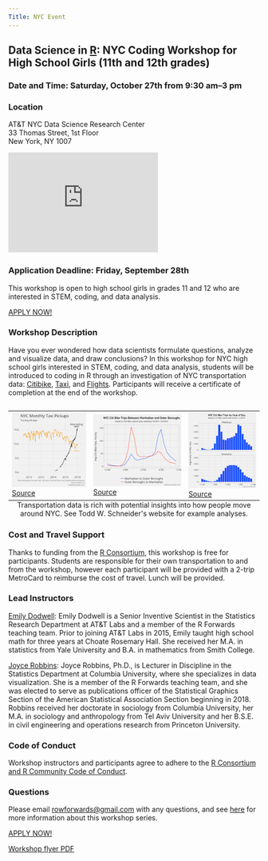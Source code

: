 ```yaml
---
Title: NYC Event
---
```


## Data Science in <a href="https://www.r-project.org/" target="_blank">R</a>: NYC Coding Workshop for High School Girls (11th and 12th grades)

### Date and Time: Saturday, October 27th from 9:30 am–3 pm

### Location

AT&T NYC Data Science Research Center  
33 Thomas Street, 1st Floor  
New York, NY  1007  

<iframe src="https://www.google.com/maps/embed?pb=!1m18!1m12!1m3!1d3024.0646634830014!2d-74.00823868468859!3d40.71659297933149!2m3!1f0!2f0!3f0!3m2!1i1024!2i768!4f13.1!3m3!1m2!1s0x89c25a202da93785%3A0x647d236777581d1c!2s33+Thomas+Street%2C+33+Thomas+St%2C+New+York%2C+NY+10007!5e0!3m2!1sen!2sus!4v1536180489482" width="300" height="200" frameborder="0" style="border:0" allowfullscreen></iframe>
 

### Application Deadline: Friday, September 28th
This workshop is open to high school girls in grades 11 and 12 who are interested in STEM, coding, and data analysis.  

<a href="https://docs.google.com/forms/d/e/1FAIpQLSf5ECXBTvmV2YU5Z6tnfn6LzZzqCEJ2Sg6SiylER9HlXAHJpw/viewform?usp=sf_link" target="_blank">APPLY NOW!</a>

### Workshop Description

Have you ever wondered how data scientists formulate questions, analyze and visualize data, and draw conclusions?  In this workshop for NYC high school girls interested in STEM, coding, and data analysis, students will be introduced to coding in R through an investigation of NYC transportation data: <a href="https://www.citibikenyc.com/system-data" target="_blank">Citibike</a>, <a href="http://www.nyc.gov/html/tlc/html/about/trip_record_data.shtml" target="_blank">Taxi</a>, and <a href="https://cran.r-project.org/web/packages/nycflights13/nycflights13.pdf" target="_blank">Flights</a>.  Participants will receive a certificate of completion at the end of the workshop.

<table CELLSPACING=10 align = "left">
<caption align = "bottom">Transportation data is rich with potential insights into how people move around NYC. See Todd W. Schneider's website for example analyses.</caption>
  <tr>
    <td>
      <img src = "https://github.com/forwards/website_source/blob/update-edu/content/edu/images/monthly_taxi_pickups_v2.png?raw=true"><br>
      <a href = "http://toddwschneider.com/posts/analyzing-1-1-billion-nyc-taxi-and-uber-trips-with-a-vengeance/" target="_blank">Source</a>
    </td>
    <td>
      <img src = "https://github.com/forwards/website_source/blob/update-edu/content/edu/images/manhattan_vs_outer_boroughs_v2.png?raw=true"><br>
      <a href = "http://toddwschneider.com/posts/a-tale-of-twenty-two-million-citi-bikes-analyzing-the-nyc-bike-share-system/" target="_blank">Source</a>
    </td>
    <td>
      <img src = "https://github.com/forwards/website_source/blob/update-edu/content/edu/images/trips_by_hour_v2.png?raw=true"><br>
      <a href = "http://toddwschneider.com/posts/a-tale-of-twenty-two-million-citi-bikes-analyzing-the-nyc-bike-share-system/" target="_blank">Source</a>
    </td>
  </tr>
</table>  

### Cost and Travel Support
Thanks to funding from the <a href="https://www.r-consortium.org/" target="_blank">R Consortium</a>, this workshop is free for participants.  Students are responsible for their own transportation to and from the workshop, however each participant will be provided with a 2-trip MetroCard to reimburse the cost of travel.  Lunch will be provided.  

### Lead Instructors

<a href="https://www.linkedin.com/in/emdodwell" target="_blank">Emily Dodwell</a>: Emily Dodwell is a Senior Inventive Scientist in the Statistics Research Department at AT&T Labs and a member of the R Forwards teaching team.  Prior to joining AT&T Labs in 2015, Emily taught high school math for three years at Choate Rosemary Hall. She received her M.A. in statistics from Yale University and B.A. in mathematics from Smith College.

<a href="http://www.joyce-robbins.com/about/" target="_blank">Joyce Robbins</a>: Joyce Robbins, Ph.D., is Lecturer in Discipline in the Statistics Department at Columbia University, where she specializes in data visualization. She is a member of the R Forwards teaching team, and she was elected to serve as publications officer of the Statistical Graphics Section of the American Statistical Association Section beginning in 2018. Robbins received her doctorate in sociology from Columbia University, her M.A. in sociology and anthropology from Tel Aviv University and her B.S.E. in civil engineering and operations research from Princeton University.

### Code of Conduct

Workshop instructors and participants agree to adhere to the <a href="https://wiki.r-consortium.org/view/R_Consortium_and_the_R_Community_Code_of_Conduct" target="_blank">R Consortium and R Community Code of Conduct</a>.

### Questions

Please email rowforwards@gmail.com with any questions, and see <a href="http://forwards.github.io/edu/" target="_blank">here</a> for more information about this workshop series.  

<a href="https://docs.google.com/forms/d/e/1FAIpQLSf5ECXBTvmV2YU5Z6tnfn6LzZzqCEJ2Sg6SiylER9HlXAHJpw/viewform?usp=sf_link" target="_blank">APPLY NOW!</a>

[Workshop flyer PDF](https://github.com/forwards/website_source/blob/master/content/edu/Forwards%20NYC%20Workshop%20Flyer.pdf)


